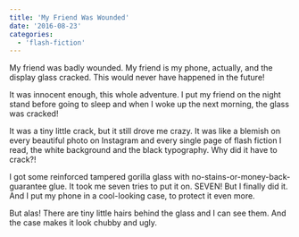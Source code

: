 ```yaml
---
title: 'My Friend Was Wounded'
date: '2016-08-23'
categories:
  - 'flash-fiction'
---
```


My friend was badly wounded. My friend is my phone, actually, and the display
glass cracked. This would never have happened in the future!

<!-- truncate -->


It was innocent enough, this whole adventure. I put my friend on the night stand
before going to sleep and when I woke up the next morning, the glass was
cracked!

It was a tiny little crack, but it still drove me crazy. It was like a blemish
on every beautiful photo on Instagram and every single page of flash fiction I
read, the white background and the black typography. Why did it have to crack?!

I got some reinforced tampered gorilla glass with
no-stains-or-money-back-guarantee glue. It took me seven tries to put it on.
SEVEN! But I finally did it. And I put my phone in a cool-looking case, to
protect it even more.

But alas! There are tiny little hairs behind the glass and I can see them. And
the case makes it look chubby and ugly.
